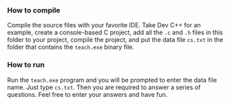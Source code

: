 ### How to compile
Compile the source files with your favorite IDE. Take Dev C++ for an example, create a console-based C project, add all the `.c` and `.h` files in this folder to your project, compile the project, and put the data file `cs.txt` in the folder that contains the `teach.exe` binary file.

### How to run
Run the `teach.exe` program and you will be prompted to enter the data file name. Just type `cs.txt`. Then you are required to answer a series of questions. Feel free to enter your answers and have fun.
